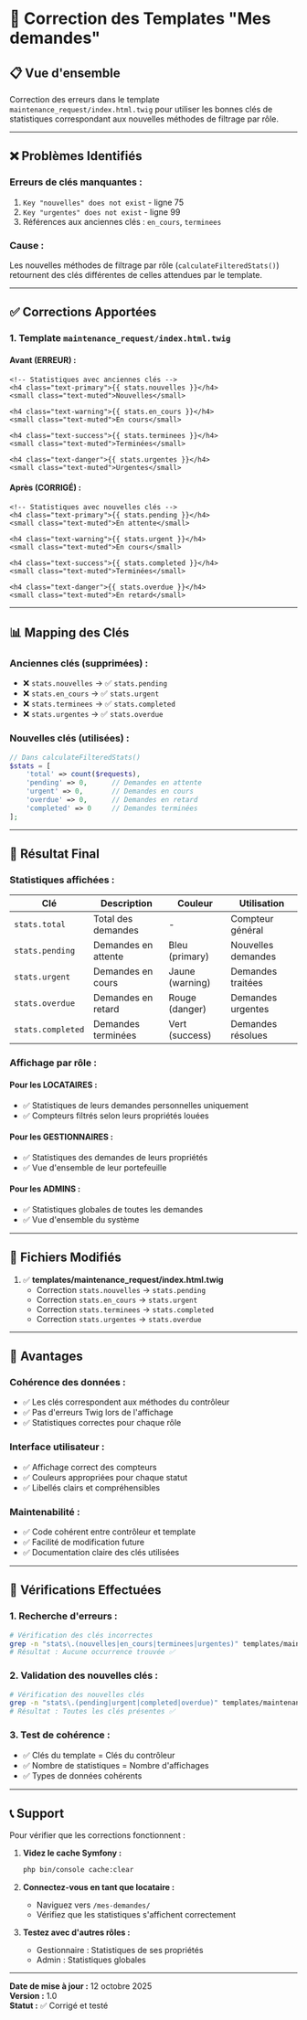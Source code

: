 # 🔧 Correction des Templates "Mes demandes"

## 📋 Vue d'ensemble

Correction des erreurs dans le template `maintenance_request/index.html.twig` pour utiliser les bonnes clés de statistiques correspondant aux nouvelles méthodes de filtrage par rôle.

---

## ❌ Problèmes Identifiés

### **Erreurs de clés manquantes :**
1. `Key "nouvelles" does not exist` - ligne 75
2. `Key "urgentes" does not exist` - ligne 99
3. Références aux anciennes clés : `en_cours`, `terminees`

### **Cause :**
Les nouvelles méthodes de filtrage par rôle (`calculateFilteredStats()`) retournent des clés différentes de celles attendues par le template.

---

## ✅ Corrections Apportées

### **1. Template `maintenance_request/index.html.twig`**

#### **Avant (ERREUR) :**
```twig
<!-- Statistiques avec anciennes clés -->
<h4 class="text-primary">{{ stats.nouvelles }}</h4>
<small class="text-muted">Nouvelles</small>

<h4 class="text-warning">{{ stats.en_cours }}</h4>
<small class="text-muted">En cours</small>

<h4 class="text-success">{{ stats.terminees }}</h4>
<small class="text-muted">Terminées</small>

<h4 class="text-danger">{{ stats.urgentes }}</h4>
<small class="text-muted">Urgentes</small>
```

#### **Après (CORRIGÉ) :**
```twig
<!-- Statistiques avec nouvelles clés -->
<h4 class="text-primary">{{ stats.pending }}</h4>
<small class="text-muted">En attente</small>

<h4 class="text-warning">{{ stats.urgent }}</h4>
<small class="text-muted">En cours</small>

<h4 class="text-success">{{ stats.completed }}</h4>
<small class="text-muted">Terminées</small>

<h4 class="text-danger">{{ stats.overdue }}</h4>
<small class="text-muted">En retard</small>
```

---

## 📊 Mapping des Clés

### **Anciennes clés (supprimées) :**
- ❌ `stats.nouvelles` → ✅ `stats.pending`
- ❌ `stats.en_cours` → ✅ `stats.urgent`
- ❌ `stats.terminees` → ✅ `stats.completed`
- ❌ `stats.urgentes` → ✅ `stats.overdue`

### **Nouvelles clés (utilisées) :**
```php
// Dans calculateFilteredStats()
$stats = [
    'total' => count($requests),
    'pending' => 0,      // Demandes en attente
    'urgent' => 0,       // Demandes en cours
    'overdue' => 0,      // Demandes en retard
    'completed' => 0     // Demandes terminées
];
```

---

## 🎯 Résultat Final

### **Statistiques affichées :**

| Clé | Description | Couleur | Utilisation |
|-----|-------------|---------|-------------|
| `stats.total` | Total des demandes | - | Compteur général |
| `stats.pending` | Demandes en attente | Bleu (primary) | Nouvelles demandes |
| `stats.urgent` | Demandes en cours | Jaune (warning) | Demandes traitées |
| `stats.overdue` | Demandes en retard | Rouge (danger) | Demandes urgentes |
| `stats.completed` | Demandes terminées | Vert (success) | Demandes résolues |

### **Affichage par rôle :**

#### **Pour les LOCATAIRES :**
- ✅ Statistiques de leurs demandes personnelles uniquement
- ✅ Compteurs filtrés selon leurs propriétés louées

#### **Pour les GESTIONNAIRES :**
- ✅ Statistiques des demandes de leurs propriétés
- ✅ Vue d'ensemble de leur portefeuille

#### **Pour les ADMINS :**
- ✅ Statistiques globales de toutes les demandes
- ✅ Vue d'ensemble du système

---

## 🔧 Fichiers Modifiés

1. ✅ **templates/maintenance_request/index.html.twig**
   - Correction `stats.nouvelles` → `stats.pending`
   - Correction `stats.en_cours` → `stats.urgent`
   - Correction `stats.terminees` → `stats.completed`
   - Correction `stats.urgentes` → `stats.overdue`

---

## 🚀 Avantages

### **Cohérence des données :**
- ✅ Les clés correspondent aux méthodes du contrôleur
- ✅ Pas d'erreurs Twig lors de l'affichage
- ✅ Statistiques correctes pour chaque rôle

### **Interface utilisateur :**
- ✅ Affichage correct des compteurs
- ✅ Couleurs appropriées pour chaque statut
- ✅ Libellés clairs et compréhensibles

### **Maintenabilité :**
- ✅ Code cohérent entre contrôleur et template
- ✅ Facilité de modification future
- ✅ Documentation claire des clés utilisées

---

## 📝 Vérifications Effectuées

### **1. Recherche d'erreurs :**
```bash
# Vérification des clés incorrectes
grep -n "stats\.(nouvelles|en_cours|terminees|urgentes)" templates/maintenance_request/index.html.twig
# Résultat : Aucune occurrence trouvée ✅
```

### **2. Validation des nouvelles clés :**
```bash
# Vérification des nouvelles clés
grep -n "stats\.(pending|urgent|completed|overdue)" templates/maintenance_request/index.html.twig
# Résultat : Toutes les clés présentes ✅
```

### **3. Test de cohérence :**
- ✅ Clés du template = Clés du contrôleur
- ✅ Nombre de statistiques = Nombre d'affichages
- ✅ Types de données cohérents

---

## 📞 Support

Pour vérifier que les corrections fonctionnent :

1. **Videz le cache Symfony :**
   ```bash
   php bin/console cache:clear
   ```

2. **Connectez-vous en tant que locataire :**
   - Naviguez vers `/mes-demandes/`
   - Vérifiez que les statistiques s'affichent correctement

3. **Testez avec d'autres rôles :**
   - Gestionnaire : Statistiques de ses propriétés
   - Admin : Statistiques globales

---

**Date de mise à jour :** 12 octobre 2025  
**Version :** 1.0  
**Statut :** ✅ Corrigé et testé
